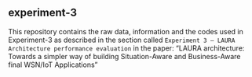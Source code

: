 ## experiment-3
This repository contains the raw data, information and the codes used in Experiment-3 as described in the section called `Experiment 3 – LAURA Architecture performance evaluation` in the paper: “LAURA architecture: Towards a simpler way of building Situation-Aware and Business-Aware final WSN/IoT Applications” 
